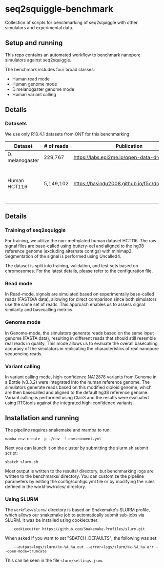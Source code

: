 # seq2squiggle-benchmark
Collection of scripts for benchmarking of seq2squiggle with other simulators and experimental data.

## Setup and running
This repo contains an automated workflow to benchmark nanopore simulators against seq2squiggle.

The benchmark includes four broad classes:
- Human read mode
- Human genome mode
- D.melanogaster genome mode
- Human variant calling

## Details

### Datasets

We use only R10.4.1 datasets from ONT for this benchmarking


|   Dataset	|   # of reads	|  Publication 	|   Accession ID	|   Description   	|
| -------- | ------- | -------- | ------- | ------- |
|D. melanogaster	| 229,767	| https://labs.epi2me.io/open-data-drosophila/  	| PRJNA914057 	| R10.4.1 Kit 14 (4kHz)	|
|   Human HCT116 	 |   5,149,102 	|   https://hasindu2008.github.io/f5c/docs/r10train 	|  PRJEB64592 	|   DNA Methylation standard. Methylated and non-methylated datasets are provided. Basecalled in study with Guppy 6.4.2 dna_r10.4.1_e8.2_400bps_sup	|


## Details 

### Training of seq2squiggle
For training, we utilize the non-methylated human dataset HCT116. 
The raw signal files are base-called using buttery-eel and aligned to the hg38 reference genome (excluding alternate contigs) with minimap2. 
Segmentation of the signal is performed using Uncalled4.

The dataset is split into training, validation, and test sets based on chromosomes. For the latest details, please refer to the configuration file.

### Read mode
In Read-mode, signals are simulated based on experimentally base-called reads (FASTQ/A data), allowing for direct comparison since both simulators use the same set of reads. 
This approach enables us to assess signal similarity and basecalling metrics. 

### Genome mode
In Genome-mode, the simulators generate reads based on the same input genome (FASTA data), resulting in different reads that should still resemble real reads in quality. This mode allows us to evaluate the overall basecalling accuracy of the simulators in replicating the characteristics of real nanopore sequencing reads.

### Variant calling
In variant calling mode, high-confidence NA12878 variants from Genome in a Bottle (v3.3.2) were integrated into the human reference genome. The simulators generate reads based on this modified diploid genome, which are then basecalled and aligned to the default hg38 reference genome. Variant calling is performed using Clair3 and the results were evaluated using RTGtools against the integrated high-confidence variants.


## Installation and running

The pipeline requires snakemake and mamba to run:

```
mamba env create -p ./env -f environment.yml
```

Next you can launch it on the cluster by submitting the slurm.sh submit script:

```
sbatch slurm.sh
```

Most output is written to the results/ directory, but benchmarking logs are written to the benchmarks/ directory.
You can customize the pipeline parameters by editing the config/configs.yml file or by modifying the rules defined in the workflow/rules/ directory.

### Using SLURM

The `workflow/slurm/` directory is based on Snakemake's SLURM profile, which allows our
snakemake job to automatically submit sub-jobs via SLURM. It was be installed
using cookiecutter:
```
    cookiecutter https://github.com/Snakemake-Profiles/slurm.git
```
When asked if you want to set "SBATCH_DEFAULTS", the following was set:
```
    --output=logs/slurm/%x-%A_%a.out --error=logs/slurm/%x-%A_%a.err --open-mode=truncate
```
This can be seen in the file `slurm/settings.json`.
